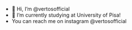 - 👋 Hi, I’m @vertosofficial
- 🌱 I’m currently studying at University of Pisa!
- You can reach me on instagram @vertosofficial
